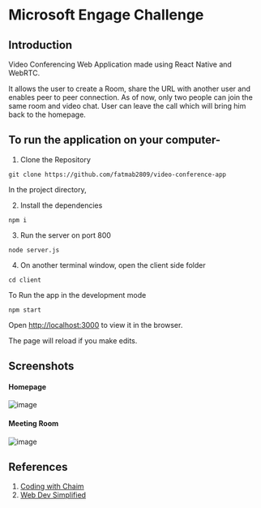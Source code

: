 # Microsoft Engage Challenge

## Introduction
Video Conferencing Web Application made using React Native and WebRTC.

It allows the user to create a Room, share the URL with another user and enables peer to peer connection. As of now, only two people can join the same room and video chat.
User can leave the call which will bring him back to the homepage.

## To run the application on your computer-

1. Clone the Repository
```
git clone https://github.com/fatmab2809/video-conference-app
```

In the project directory,

2. Install the dependencies
```
npm i
```

3. Run the server on port 800
```
node server.js
```

4. On another terminal window, open the client side folder
```
cd client
```
To Run the app in the development mode
```
npm start
```

Open [http://localhost:3000](http://localhost:3000) to view it in the browser.

The page will reload if you make edits.

## Screenshots

#### Homepage
![image](https://user-images.githubusercontent.com/61155773/125201104-4e7bcd80-e28b-11eb-8111-d0a73c145233.png)

#### Meeting Room
![image](https://user-images.githubusercontent.com/61155773/125201173-8a169780-e28b-11eb-9d38-a9d91746f3f0.png)

## References
1. [Coding with Chaim](https://www.youtube.com/watch?v=JhyY8LdAQHU)
2. [Web Dev Simplified](https://www.youtube.com/watch?v=DvlyzDZDEq4)
